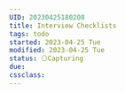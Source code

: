 ```yaml
---
UID: 20230425180208 
title: Interview Checklists
tags: todo
started: 2023-04-25 Tue
modified: 2023-04-25 Tue
status: ⚪Capturing
due:
cssclass: 
---
```




